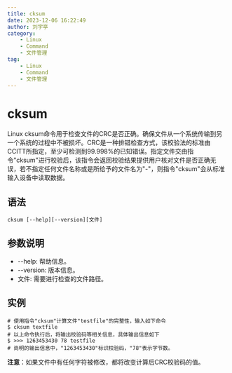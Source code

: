 ```yaml
---
title: cksum
date: 2023-12-06 16:22:49
author: 刘宇亭
category:
    - Linux
    - Command
    - 文件管理
tag:
    - Linux
    - Command
    - 文件管理
---
```

# cksum

Linux cksum命令用于检查文件的CRC是否正确。确保文件从一个系统传输到另一个系统的过程中不被损坏。CRC是一种排错检查方式，该校验法的标准由CCITT所指定，至少可检测到99.998%的已知错误。指定文件交由指令"cksum"进行校验后，该指令会返回校验结果提供用户核对文件是否正确无误，若不指定任何文件名称或是所给予的文件名为"-"，则指令"cksum"会从标准输入设备中读取数据。

## 语法

```shell
cksum [--help][--version][文件]
```

## 参数说明

- --help: 帮助信息。
- --version: 版本信息。
- 文件: 需要进行检查的文件路径。

## 实例

```shell
# 使用指令"cksum"计算文件"testfile"的完整性，输入如下命令
$ cksum textfile
# 以上命令执行后，将输出校验码等相关信息，具体输出信息如下
$ >>> 1263453430 78 testfile
# 尚明的输出信息中，"1263453430"标识校验码，"78"表示字节数。
```

**注意**：如果文件中有任何字符被修改，都将改变计算后CRC校验码的值。